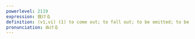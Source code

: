 ```yaml
---
powerlevel: 2119
expression: 抜ける
definition: (v1,vi) (1) to come out; to fall out; to be omitted; to be missing; to escape; to come loose; (2) to fade; to discolour; (3) to wear a hole (e.g. clothes); (4) to leave (e.g. a meeting); (5) to be clear; to be transparent (e.g. of the sky); (6) to be stupid; to be absentminded; to be careless; to be inattentive; (7) (comp) to exit (a program loop); (v1,vt) (8) to go through; to pass through; to give way; to collapse; (P)
pronunciation: ぬける
---
```

